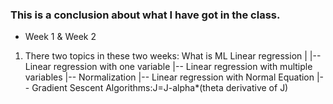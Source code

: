 ### This is a conclusion about what I have got in the class.

* Week 1 & Week 2
1. There two topics in these two weeks:
        What is ML
        Linear regression |
                          |-- Linear regression with one variable
                          |-- Linear regression with multiple variables
                          |-- Normalization
                          |-- Linear regression with Normal Equation
                          |-- Gradient Sescent Algorithms:J=J-alpha*(theta derivative of J)
